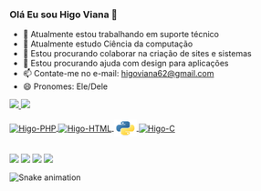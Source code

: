 ### Olá Eu sou Higo Viana 👋

- 🔭 Atualmente estou trabalhando em suporte técnico
- 🌱 Atualmente estudo Ciência da computação
- 👯 Estou procurando colaborar na criação de sites e sistemas
- 🤔 Estou procurando ajuda com design para aplicações
- 📫 Contate-me no e-mail: higoviana62@gmail.com
- 😄 Pronomes: Ele/Dele

 <div>
  <a href="https://github.com/HIGOVIANA">
  <img height="180em" src="https://github-readme-stats.vercel.app/api?username=HIGOVIANA&show_icons=true&theme=highcontrast&include_all_commits=true&count_private=true"/>
  <img height="180em" src="https://github-readme-stats.vercel.app/api/top-langs/?username=HIGOVIANA&layout=compact&langs_count=7&theme=highcontrast"/>
</div>
  
  <div style="display: inline_block"><br>
  <img align="center" alt="Higo-PHP" height="30" width="40" src="https://img.shields.io/badge/PHP-777BB4?style=for-the-badge&logo=php&logoColor=white">
  <img align="center" alt="Higo-HTML" height="30" width="40" src="https://img.shields.io/badge/HTML-239120?style=for-the-badge&logo=html5&logoColor=white">
  <img align="center" alt="Higo-Python" height="30" width="40" src="https://raw.githubusercontent.com/devicons/devicon/master/icons/python/python-original.svg">
  <img align="center" alt="Higo-C" height="30" width="40" src="https://img.shields.io/badge/C-00599C?style=for-the-badge&logo=c&logoColor=white">
</div>

 ##
  <div> 
  <a href="https://www.youtube.com/channel/UCkzB1cdo5Hbuv_sn10Dy17Q" target="_blank"><img src="	https://img.shields.io/badge/YouTube-FF0000?style=for-the-badge&logo=youtube&logoColor=white"></a>
  <a href="https://www.instagram.com/higo_viana01/" target="_blank"><img src="https://img.shields.io/badge/-Instagram-%23E4405F?style=for-the-badge&logo=instagram&logoColor=white" target="_blank"></a>
  <a href = "mailto:higoviana62@gmail.com"><img src="https://img.shields.io/badge/-Gmail-%23333?style=for-the-badge&logo=gmail&logoColor=white" target="_blank"></a>
  <a href="https://www.linkedin.com/in/francisco-higo/" target="_blank"><img src="https://img.shields.io/badge/-LinkedIn-%230077B5?style=for-the-badge&logo=linkedin&logoColor=white" target="_blank"></a> 
  
</div>
 
   ![Snake animation](https://github.com/HIGOVIANA/HIGOVIANA/blob/output/github-contribution-grid-snake.svg)
